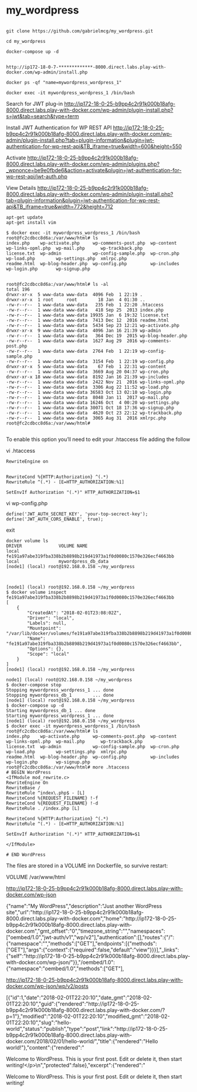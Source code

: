 # my_wordpress

```

git clone https://github.com/gabrielmcg/my_wordpress.git

cd my_wordpress

docker-compose up -d


http://ip172-18-0-7-*************-8000.direct.labs.play-with-docker.com/wp-admin/install.php

docker ps -qf "name=mywordpress_wordpress_1"

docker exec -it mywordpress_wordpress_1 /bin/bash
```

Search for JWT plug-in
http://ip172-18-0-25-b9pp4c2r91k000b18afg-8000.direct.labs.play-with-docker.com/wp-admin/plugin-install.php?s=jwt&tab=search&type=term

Install JWT Authentication for WP REST API
http://ip172-18-0-25-b9pp4c2r91k000b18afg-8000.direct.labs.play-with-docker.com/wp-admin/plugin-install.php?tab=plugin-information&plugin=jwt-authentication-for-wp-rest-api&TB_iframe=true&width=600&height=550

Activate
http://ip172-18-0-25-b9pp4c2r91k000b18afg-8000.direct.labs.play-with-docker.com/wp-admin/plugins.php?_wpnonce=be9e0fbde6&action=activate&plugin=jwt-authentication-for-wp-rest-api/jwt-auth.php

View Details
http://ip172-18-0-25-b9pp4c2r91k000b18afg-8000.direct.labs.play-with-docker.com/wp-admin/plugin-install.php?tab=plugin-information&plugin=jwt-authentication-for-wp-rest-api&TB_iframe=true&width=772&height=712



```
apt-get update
apt-get install vim
```




```
$ docker exec -it mywordpress_wordpress_1 /bin/bash
root@fc2cdbcc8d6a:/var/www/html# ls
index.php    wp-activate.php     wp-comments-post.php  wp-content   wp-links-opml.php  wp-mail.php      wp-trackback.php
license.txt  wp-admin            wp-config-sample.php  wp-cron.php  wp-load.php        wp-settings.php  xmlrpc.php
readme.html  wp-blog-header.php  wp-config.php         wp-includes  wp-login.php       wp-signup.php


root@fc2cdbcc8d6a:/var/www/html# ls -al
total 196
drwxr-xr-x  5 www-data www-data  4096 Feb  1 22:19 .
drwxr-xr-x  1 root     root        18 Jan  4 01:30 ..
-rw-r--r--  1 www-data www-data   235 Feb  1 22:20 .htaccess
-rw-r--r--  1 www-data www-data   418 Sep 25  2013 index.php
-rw-r--r--  1 www-data www-data 19935 Jan  6 19:32 license.txt
-rw-r--r--  1 www-data www-data  7413 Dec 12  2016 readme.html
-rw-r--r--  1 www-data www-data  5434 Sep 23 12:21 wp-activate.php
drwxr-xr-x  9 www-data www-data  4096 Jan 16 21:39 wp-admin
-rw-r--r--  1 www-data www-data   364 Dec 19  2015 wp-blog-header.php
-rw-r--r--  1 www-data www-data  1627 Aug 29  2016 wp-comments-post.php
-rw-r--r--  1 www-data www-data  2764 Feb  1 22:19 wp-config-sample.php
-rw-r--r--  1 www-data www-data  3154 Feb  1 22:19 wp-config.php
drwxr-xr-x  5 www-data www-data    67 Feb  1 22:31 wp-content
-rw-r--r--  1 www-data www-data  3669 Aug 20 04:37 wp-cron.php
drwxr-xr-x 18 www-data www-data  8192 Jan 16 21:39 wp-includes
-rw-r--r--  1 www-data www-data  2422 Nov 21  2016 wp-links-opml.php
-rw-r--r--  1 www-data www-data  3306 Aug 22 11:52 wp-load.php
-rw-r--r--  1 www-data www-data 36583 Oct 13 02:10 wp-login.php
-rw-r--r--  1 www-data www-data  8048 Jan 11  2017 wp-mail.php
-rw-r--r--  1 www-data www-data 16246 Oct  4 00:20 wp-settings.php
-rw-r--r--  1 www-data www-data 30071 Oct 18 17:36 wp-signup.php
-rw-r--r--  1 www-data www-data  4620 Oct 23 22:12 wp-trackback.php
-rw-r--r--  1 www-data www-data  3065 Aug 31  2016 xmlrpc.php
root@fc2cdbcc8d6a:/var/www/html#


```

To enable this option you’ll need to edit your .htaccess file adding the follow

vi .htaccess

```
RewriteEngine on


RewriteCond %{HTTP:Authorization} ^(.*)
RewriteRule ^(.*) - [E=HTTP_AUTHORIZATION:%1]

SetEnvIf Authorization "(.*)" HTTP_AUTHORIZATION=$1
```

vi wp-config.php

```
define('JWT_AUTH_SECRET_KEY', 'your-top-secrect-key');
define('JWT_AUTH_CORS_ENABLE', true);
```

exit



```
docker volume ls
DRIVER              VOLUME NAME
local               fe191a97abe319fba338b2b8898b219d41973a1f0d0080c1570e326ecf4663bb
local               mywordpress_db_data
[node1] (local) root@192.168.0.158 ~/my_wordpress



[node1] (local) root@192.168.0.158 ~/my_wordpress
$ docker volume inspect fe191a97abe319fba338b2b8898b219d41973a1f0d0080c1570e326ecf4663bb
[
    {
        "CreatedAt": "2018-02-01T23:08:02Z",
        "Driver": "local",
        "Labels": null,
        "Mountpoint": "/var/lib/docker/volumes/fe191a97abe319fba338b2b8898b219d41973a1f0d0080c1570e326ecf4663bb/_data",
        "Name": "fe191a97abe319fba338b2b8898b219d41973a1f0d0080c1570e326ecf4663bb",
        "Options": {},
        "Scope": "local"
    }
]
[node1] (local) root@192.168.0.158 ~/my_wordpress
```

```
node1] (local) root@192.168.0.158 ~/my_wordpress
$ docker-compose stop
Stopping mywordpress_wordpress_1 ... done
Stopping mywordpress_db_1        ... done
[node1] (local) root@192.168.0.158 ~/my_wordpress
$ docker-compose up -d
Starting mywordpress_db_1 ... done
Starting mywordpress_wordpress_1 ... done
[node1] (local) root@192.168.0.158 ~/my_wordpress
$ docker exec -it mywordpress_wordpress_1 /bin/bash
root@fc2cdbcc8d6a:/var/www/html# ls
index.php    wp-activate.php     wp-comments-post.php  wp-content   wp-links-opml.php  wp-mail.php      wp-trackback.php
license.txt  wp-admin            wp-config-sample.php  wp-cron.php  wp-load.php        wp-settings.php  xmlrpc.php
readme.html  wp-blog-header.php  wp-config.php         wp-includes  wp-login.php       wp-signup.php
root@fc2cdbcc8d6a:/var/www/html# more .htaccess
# BEGIN WordPress
<IfModule mod_rewrite.c>
RewriteEngine On
RewriteBase /
RewriteRule ^index\.php$ - [L]
RewriteCond %{REQUEST_FILENAME} !-f
RewriteCond %{REQUEST_FILENAME} !-d
RewriteRule . /index.php [L]

RewriteCond %{HTTP:Authorization} ^(.*)
RewriteRule ^(.*) - [E=HTTP_AUTHORIZATION:%1]

SetEnvIf Authorization "(.*)" HTTP_AUTHORIZATION=$1

</IfModule>

# END WordPress
```


The files are stored in a VOLUME inn Dockerfile, so survive restart:

VOLUME /var/www/html



http://ip172-18-0-25-b9pp4c2r91k000b18afg-8000.direct.labs.play-with-docker.com/wp-json

{"name":"My WordPress","description":"Just another WordPress site","url":"http:\/\/ip172-18-0-25-b9pp4c2r91k000b18afg-8000.direct.labs.play-with-docker.com","home":"http:\/\/ip172-18-0-25-b9pp4c2r91k000b18afg-8000.direct.labs.play-with-docker.com","gmt_offset":"0","timezone_string":"","namespaces":["oembed\/1.0","jwt-auth\/v1","wp\/v2"],"authentication":[],"routes":{"\/":{"namespace":"","methods":["GET"],"endpoints":[{"methods":["GET"],"args":{"context":{"required":false,"default":"view"}}}],"_links":{"self":"http:\/\/ip172-18-0-25-b9pp4c2r91k000b18afg-8000.direct.labs.play-with-docker.com\/wp-json\/"}},"\/oembed\/1.0":{"namespace":"oembed\/1.0","methods":["GET"],



http://ip172-18-0-25-b9pp4c2r91k000b18afg-8000.direct.labs.play-with-docker.com/wp-json/wp/v2/posts

[{"id":1,"date":"2018-02-01T22:20:10","date_gmt":"2018-02-01T22:20:10","guid":{"rendered":"http:\/\/ip172-18-0-25-b9pp4c2r91k000b18afg-8000.direct.labs.play-with-docker.com\/?p=1"},"modified":"2018-02-01T22:20:10","modified_gmt":"2018-02-01T22:20:10","slug":"hello-world","status":"publish","type":"post","link":"http:\/\/ip172-18-0-25-b9pp4c2r91k000b18afg-8000.direct.labs.play-with-docker.com\/2018\/02\/01\/hello-world\/","title":{"rendered":"Hello world!"},"content":{"rendered":"<p>Welcome to WordPress. This is your first post. Edit or delete it, then start writing!<\/p>\n","protected":false},"excerpt":{"rendered":"<p>Welcome to WordPress. This is your first post. Edit or delete it, then start writing!
    
    
    
    
    













